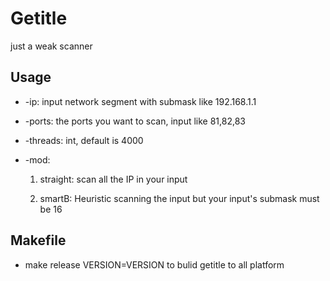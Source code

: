 # Getitle
just a weak scanner


## Usage

* -ip:
  input network segment with submask like 192.168.1.1
  
* -ports:
  the ports you want to scan, input like 81,82,83

* -threads:
  int, default is 4000
  
* -mod:
  1. straight:
    scan all the IP in your input
    
  2. smartB:
    Heuristic scanning the input but your input's submask must be 16
  
## Makefile

 * make release VERSION=VERSION to bulid getitle to all platform
